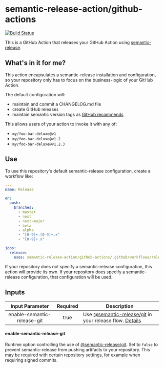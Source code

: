 # semantic-release-action/github-actions

[![Build Status]](https://github.com/semantic-release-action/github-actions/actions/workflows/release.yml)

[build status]: https://github.com/semantic-release-action/github-actions/actions/workflows/release.yml/badge.svg?event=push

This is a GitHub Action that releases your GitHub Action using [semantic-release].

[semantic-release]: https://github.com/semantic-release/semantic-release

## What's in it for me?

This action encapsulates a semantic-release installation and configuration, so your repository only has to focus on the business-logic of your GitHub Action.

The default configuration will:

- maintain and commit a CHANGELOG.md file
- create GitHub releases
- maintain semantic version tags as [GitHub recommends]

[github recommends]: https://docs.github.com/en/actions/creating-actions/releasing-and-maintaining-actions#example-developer-process

This allows users of your action to invoke it with any of:

- `my/foo-bar-deluxe@v1`
- `my/foo-bar-deluxe@v1.2`
- `my/foo-bar-deluxe@v1.2.3`

## Use

To use this repository's default semantic-release configuration, create a workflow like:

```yaml
---
name: Release

on:
  push:
    branches:
      - master
      - next
      - next-major
      - beta
      - alpha
      - "[0-9]+.[0-9]+.x"
      - "[0-9]+.x"

jobs:
  release:
    uses: semantic-release-action/github-actions/.github/workflows/release@v4
```

If your repository does not specify a semantic-release configuration, this action will provide its own.
If your repository does specify a semantic-release configuration, that configuration will be used.

## Inputs

|       Input Parameter       | Required | Description                                                                               |
| :-------------------------: | :------: | ----------------------------------------------------------------------------------------- |
| enable-semantic-release-git |   true   | Use [@semantic-release/git] in your release flow. [Details](#enable-semantic-release-git) |

[@semantic-release/git]: https://github.com/semantic-release/git

#### enable-semantic-release-git

Runtime option controlling the use of [@semantic-release/git].
Set to `false` to prevent semantic-release from pushing artifacts to your repository.
This may be required with certain repository settings, for example when requiring signed commits.
